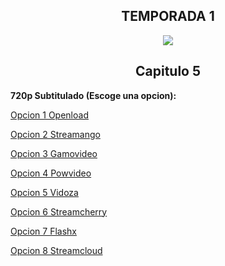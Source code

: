 ## <div align="center">TEMPORADA 1
<div align="center"><img src="https://image.tmdb.org/t/p/w780/gDkFVFppyGFBgBxRn831e8nP7gu.jpg"></div>

## <div align="center">Capitulo 5</center></div>

<b>720p Subtitulado (Escoge una opcion):</b>

<a href="https://openload.co/f/Io3jWxdOSSA/">Opcion 1 Openload</a>

<a href="https://streamango.com/f/naaabmstpsrapqpq/">Opcion 2 Streamango</a>

<a href="http://gamovideo.com/tgrb9k40gigb">Opcion 3 Gamovideo</a>

<a href="http://powvideo.net/qa235fwuqqo2">Opcion 4 Powvideo</a>

<a href="https://vidoza.net/3q3yi6lyswpk.html">Opcion 5 Vidoza</a>

<a href="https://streamcherry.com/f/bqntbdbcnetqtrat/">Opcion 6 Streamcherry</a>

<a href="https://www.flashx.tv/xllbbsin78vw.html">Opcion 7 Flashx</a>

<a href="http://streamcloud.eu/56121b3et5rc">Opcion 8 Streamcloud</a>

